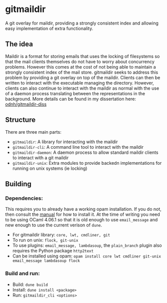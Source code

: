 # gitmaildir

A git overlay for maildir, providing a strongly consistent index and allowing easy implementation of extra functionality.

## The idea

Maildir is a format for storing emails that uses the locking of filesystems so that the mail clients themselves do not have to worry about concurrency problems. However this comes at the cost of not being able to maintain a strongly consistent index of the mail store. gitmaildir seeks to address this problem by providing a git overlay on top of the maildir. Clients can then be written to interact with the executable managing the directory. However, clients can also continue to interact with the maildir as normal with the use of a daemon process translating between the representations in the background. More details can be found in my dissertation here: [odnh/gitmaildir-diss](https://github.com/odnh/gitmaildir-diss)

## Structure

There are three main parts:
- `gitmaildir`: A library for interacting with the maildir
- `gitmaildir-cli`: A command line tool to interact with the maildir
- `gitmaildir-daemon`: A daemon process to allow standard maildir clients to interact with a git maildir
- `gitmaildir-unix`: Extra modules to provide backedn implementations for running on unix systems (ie locking)

## Building

### Dependencies:

This requires you to already have a working opam installation. If you do not, then consult the [manual](https://opam.ocaml.org/doc/Install.html) for how to install it.
At the time of writing you need to be using OCaml 4.06.1 so that it is old enough to use `email_message` and new enough to use the current verison of `dune`.

- For gitmaildir library: `core, lwt, cmdliner, git`
- To run on unix: `flock, git-unix`
- To use plugins: `email_message, lambdasoup`, the `plain_branch` plugin also requires the Python package `http2text`
- Can be installed using opam: `opam install core lwt cmdliner git-unix email_message lambdasoup flock`

### Build and run:

- Build: `dune build`
- Install: `dune install <package>`
- Run: `gitmaildir_cli <options>`
